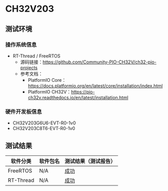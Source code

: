 # CH32V203

## 测试环境

### 操作系统信息

- RT-Thread / FreeRTOS
    - 源码链接：https://github.com/Community-PIO-CH32V/ch32-pio-projects
    - 参考文档：
        - PlatformIO Core：https://docs.platformio.org/en/latest/core/installation/index.html
        - PlatformIO CH32V：https://pio-ch32v.readthedocs.io/en/latest/installation.html


### 硬件开发板信息

- CH32V203G6U6-EVT-R0-1v0
- CH32V203C8T6-EVT-R0-1v0

## 测试结果

| 软件分类      | 软件包名      | 测试结果（测试报告） |
|--------------|-------------|------------------|
| FreeRTOS     | N/A         | [成功][FreeRTOS]   |
| RT-Thread    | N/A         | [成功][RTThread]  |

[FreeRTOS]: ./FreeRTOS/README_zh.md
[RTThread]: ./RT-Thread/README_zh.md
